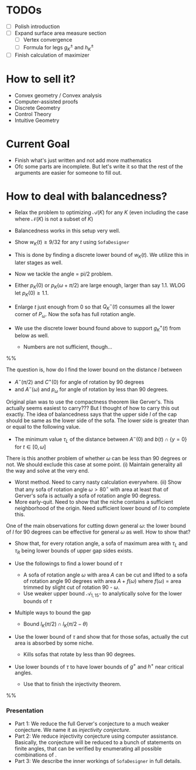 # TODOs

- [ ] Polish introduction
- [ ] Expand surface area measure section
	- [ ] Vertex convergence
	- [ ] Formula for legs $g_K^\pm$ and $h_K^{\pm}$
- [ ] Finish calculation of maximizer

# How to sell it?

- Convex geometry / Convex analysis
- Computer-assisted proofs
- Discrete Geometry
- Control Theory
- Intuitive Geometry

# Current Goal

- Finish what's just written and not add more mathematics
- Ofc some parts are incomplete. But let's write it so that the rest of the arguments are easier for someone to fill out.

# How to deal with balancedness?

- Relax the problem to optimizing $\mathcal{A}(K)$ for any $K$ (even including the case where $\mathcal{N}(K)$ is not a subset of $K$)
- Balancedness works in this setup very well. 
- Show $w_K(t) \geq 9/32$ for any $t$ using `SofaDesigner`
- This is done by finding a discrete lower bound of $w_K(t)$. We utilize this in later stages as well.

- Now we tackle the angle = pi/2 problem.
- Either $p_K(0)$ or $p_K(\omega + \pi/2)$ are large enough, larger than say $1.1$. WLOG let $p_K(0) \geq 1.1$.
- Enlarge $t$ just enough from 0 so that $Q^-_K(t)$ consumes all the lower corner of $P_\omega$. Now the sofa has full rotation angle.

- We use the discrete lower bound found above to support $g^+_K(t)$ from below as well.
	- Numbers are not sufficient, though...

%%

The question is, how do I find the lower bound on the distance $l$ between 
- $A^-(\pi/2)$ and $C^+(0)$ for angle of rotation by 90 degrees
- and $A^-(\omega)$ and $p_\omega$ for angle of rotation by less than 90 degrees.

Original plan was to use the compactness theorem like Gerver's. This actually seems easiest to carry???
But I thought of how to carry this out exactly. The idea of balancedness says that the upper side $l$ of the cap should be same as the lower side of the sofa. The lower side is greater than or equal to the following value.

- The minimum value $\tau_L$ of the distance between $A^-(0)$ and $b(t)\cap \{y=0\}$ for $t \in [0, \omega]$

There is this another problem of whether $\omega$ can be less than 90 degrees or not. We should exclude this case at some point. 
(i) Maintain generality all the way and solve at the very end.
- Worst method. Need to carry nasty calculation everywhere.
(ii) Show that any sofa of rotation angle $\omega > 80^\circ$ with area at least that of Gerver's sofa is actually a sofa of rotation angle 90 degress.
- More early-quit. Need to show that the niche contains a sufficient neighborhood of the origin. Need sufficient lower bound of $l$ to complete this.

One of the main observations for cutting down general $\omega$: the lower bound of $l$ for 90 degrees can be effective for general $\omega$ as well.
How to show that? 


- Show that, for every rotation angle, a sofa of maximum area with $\tau_L$ and $\tau_R$ being lower bounds of upper gap sides exists.
- Use the followings to find a lower bound of $\tau$
	- A sofa of rotation angle $\omega$ with area $A$ can be cut and lifted to a sofa of rotation angle 90 degrees with area $A + f(\omega)$ where $f(\omega)$ = area trimmed by slight cut of rotation 90 - $\omega$.
	- Use weaker upper bound $\mathcal{A}_{1, 15^\circ}$ to analytically solve for the lower bounds of $\tau$

- Multiple ways to bound the gap
	- Bound $l_K(\pi/2) \cap l_K(\pi/2 - \theta)$ 

- Use the lower bound of $\tau$ and show that for those sofas, actually the cut area is absorbed by some niche.
	- Kills sofas that rotate by less than 90 degrees.
- Use lower bounds of $\tau$ to have lower bounds of $g^+$ and $h^+$ near critical angles.
	- Use that to finish the injectivity theorem.

%%

### Presentation

- Part 1: We reduce the full Gerver's conjecture to a much weaker conjecture. We name it as _injectivity conjecture_. 
- Part 2: We reduce injectivity conjecture using computer assistance. Basically, the conjecture will be reduced to a bunch of statements on finite angles, that can be verified by enumerating all possible combinations of .
- Part 3: We describe the inner workings of `SofaDesigner` in full details.
